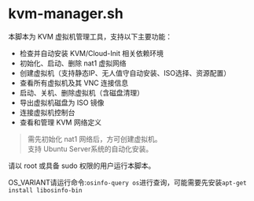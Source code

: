 # kvm-manager.sh

本脚本为 KVM 虚拟机管理工具，支持以下主要功能：

- 检查并自动安装 KVM/Cloud-Init 相关依赖环境
- 初始化、启动、删除 nat1 虚拟网络
- 创建虚拟机（支持静态IP、无人值守自动安装、ISO选择、资源配置）
- 查看所有虚拟机及其 VNC 连接信息
- 启动、关机、删除虚拟机（含磁盘清理）
- 导出虚拟机磁盘为 ISO 镜像
- 连接虚拟机控制台
- 查看和管理 KVM 网络定义

> 需先初始化 nat1 网络后，方可创建虚拟机。  
> 支持 Ubuntu Server系统的自动化安装。

请以 root 或具备 sudo 权限的用户运行本脚本。

OS_VARIANT请运行命令:`osinfo-query os`进行查询，可能需要先安装`apt-get install libosinfo-bin`